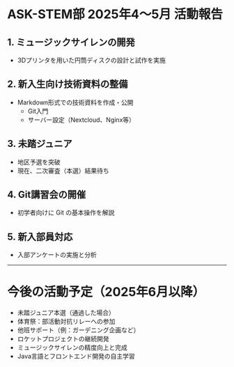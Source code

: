 # ASK-STEM部 2025年4〜5月 活動報告

## 1. ミュージックサイレンの開発
- 3Dプリンタを用いた円筒ディスクの設計と試作を実施

## 2. 新入生向け技術資料の整備
- Markdown形式での技術資料を作成・公開
  - Git入門
  - サーバー設定（Nextcloud、Nginx等）

## 3. 未踏ジュニア
- 地区予選を突破
- 現在、二次審査（本選）結果待ち

## 4. Git講習会の開催
- 初学者向けに Git の基本操作を解説

## 5. 新入部員対応
- 入部アンケートの実施と分析

---

# 今後の活動予定（2025年6月以降）

- 未踏ジュニア本選（通過した場合）
- 体育祭：部活動対抗リレーへの参加
- 他班サポート（例：ガーデニング企画など）
- ロケットプロジェクトの継続開発
- ミュージックサイレンの精度向上と完成
- Java言語とフロントエンド開発の自主学習
